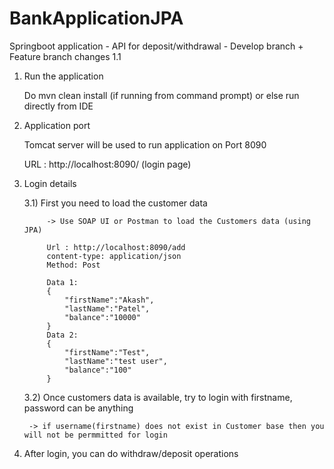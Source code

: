 # BankApplicationJPA
Springboot application - API for deposit/withdrawal - Develop branch + Feature branch changes
1.1
1) Run the application

	Do mvn clean install (if running from command prompt) 
			or else run directly from IDE
			
2) Application port

	Tomcat server will be used to run application on Port 8090
	
	URL : http://localhost:8090/ (login page)
	
3) Login details

	3.1) First you need to load the customer data 
	
			-> Use SOAP UI or Postman to load the Customers data (using JPA)
			
			Url : http://localhost:8090/add
			content-type: application/json
			Method: Post
			
			Data 1:
			{
				"firstName":"Akash",
				"lastName":"Patel",
				"balance":"10000"
			}
			Data 2:
			{
				"firstName":"Test",
				"lastName":"test user",
				"balance":"100"
			}
	
	3.2) Once customers data is available, try to login with firstname, password can be anything
	
		-> if username(firstname) does not exist in Customer base then you will not be permmitted for login
	
	
4) After login, you can do withdraw/deposit operations



